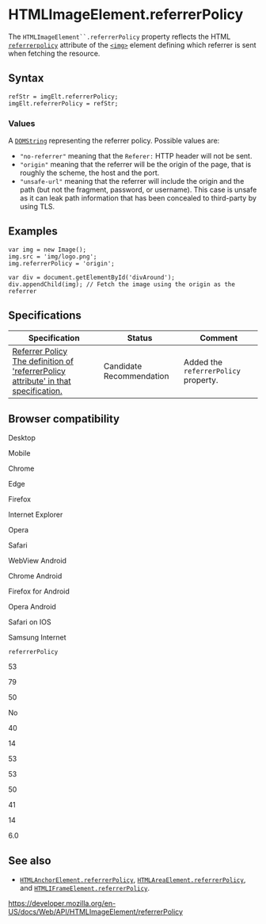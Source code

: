 HTMLImageElement.referrerPolicy
===============================

The `HTMLImageElement``.referrerPolicy` property reflects the HTML [`referrerpolicy`](https://developer.mozilla.org/en-US/docs/Web/HTML/Element/img#attr-referrerpolicy) attribute of the [`<img>`](https://developer.mozilla.org/en-US/docs/Web/HTML/Element/img) element defining which referrer is sent when fetching the resource.

Syntax
------

    refStr = imgElt.referrerPolicy;
    imgElt.referrerPolicy = refStr;

### Values

A [`DOMString`](../domstring) representing the referrer policy. Possible values are:

-   `"no-referrer"` meaning that the `Referer:` HTTP header will not be sent.
-   `"origin"` meaning that the referrer will be the origin of the page, that is roughly the scheme, the host and the port.
-   `"unsafe-url"` meaning that the referrer will include the origin and the path (but not the fragment, password, or username). This case is unsafe as it can leak path information that has been concealed to third-party by using TLS.

Examples
--------

    var img = new Image();
    img.src = 'img/logo.png';
    img.referrerPolicy = 'origin';

    var div = document.getElementById('divAround');
    div.appendChild(img); // Fetch the image using the origin as the referrer

Specifications
--------------

<table><thead><tr class="header"><th>Specification</th><th>Status</th><th>Comment</th></tr></thead><tbody><tr class="odd"><td><a href="https://w3c.github.io/webappsec-referrer-policy/#referrer-policy-delivery-referrer-attribute">Referrer Policy<br />
<span class="small">The definition of 'referrerPolicy attribute' in that specification.</span></a></td><td><span class="spec-cr">Candidate Recommendation</span></td><td>Added the <code>referrerPolicy</code> property.</td></tr></tbody></table>

Browser compatibility
---------------------

Desktop

Mobile

Chrome

Edge

Firefox

Internet Explorer

Opera

Safari

WebView Android

Chrome Android

Firefox for Android

Opera Android

Safari on IOS

Samsung Internet

`referrerPolicy`

53

79

50

No

40

14

53

53

50

41

14

6.0

See also
--------

-   [`HTMLAnchorElement.referrerPolicy`](../htmlanchorelement/referrerpolicy), [`HTMLAreaElement.referrerPolicy`](../htmlareaelement/referrerpolicy), and [`HTMLIFrameElement.referrerPolicy`](../htmliframeelement/referrerpolicy).

<a href="https://developer.mozilla.org/en-US/docs/Web/API/HTMLImageElement/referrerPolicy" class="_attribution-link">https://developer.mozilla.org/en-US/docs/Web/API/HTMLImageElement/referrerPolicy</a>
